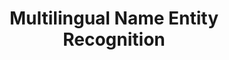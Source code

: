 ---
layout: page
title: Multilingual Name Entity Recognition
description: XLM-RoBERTa, fine-tuned in German, French, and Italian, offers robust Zero-Shot Classification with an f1-score of 0.8638 on the validation set. Its performance is enhanced by a custom Error Analysis pipeline, ensuring reliable multi-language classification.
img: assets/img/hf-logo.png
importance: 3
category: Natural Language Processing
redirect: https://huggingface.co/rootacess/xlm-roberta-base-finetuned
---